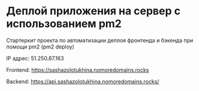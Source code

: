 # Деплой приложения на сервер с использованием pm2

Стартеркит проекта по автоматизации деплоя фронтенда и бэкенда при помощи pm2 (pm2 deploy)

IP адрес: 51.250.87.163

Frontend: https://sashazolotukhina.nomoredomains.rocks

Backend: https://api.sashazolotukhina.nomoredomains.rocks/
